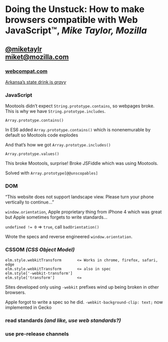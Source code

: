 # Doing the Unstuck: How to make browsers compatible with Web JavaScript™, *Mike Taylor, Mozilla*

## [@miketaylr](https://twitter.com/miketaylr)<br>[miket@mozilla.com](miket@mozilla.com)
### [webcompat.com](https://webcompat.com/)

[Arkansa’s state drink is *gravy*](https://en.wikipedia.org/wiki/List_of_U.S._state_beverages#Table)

### JavaScript

Mootools didn’t expect `String.prototype.contains`, so webpages broke. This is why we have `String.prototype.includes`.

`Array.prototype.contains()`

In ES6 added `Array.prototype.contains()` which is nonenemurable by default so Mootools code explodes

And that’s how we got `Array.prototype.includes()`

`Array.prototype.values()`

This broke Mootools, surprise! Broke JSFiddle which was using Mootools.

Solved with `Array.prototype[@@unscopables]`

### DOM

“This website does not support landscape view. Please turn your phone vertically to continue...”

`window.orientation`, Apple proprietary thing from iPhone 4 which was great but Apple sometimes forgets to write standards...

`undefined != 0` => `true`, call `badOrientation()`

Wrote the specs and reverse engineered `window.orientation`.

### CSSOM *(CSS Object Model)*

```
elm.style.webkitTransform       <= Works in chrome, firefox, safari, edge
elm.style.webkitTransform       <= also in spec
elm.style['-webkit-transform']
elm.style['transform']          <=
```

Sites developed only using `-webkit` prefixes wind up being broken in other browsers.

Apple forgot to write a spec so he did. `-webkit-background-clip: text;` now implemented in Gecko

### read standards *(and like, use web standards?)*

### use pre-release channels
